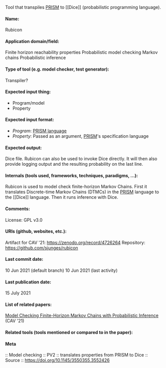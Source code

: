 Tool that transpiles [PRISM](Formats/PRISM%20language.md) to [[Dice]] (probabilistic programming language).

#### Name:
Rubicon

#### Application domain/field:
Finite horizon reachability properties
Probabilistic model checking
Markov chains
Probabilistic inference

#### Type of tool (e.g. model checker, test generator):
Transpiler?

#### Expected input thing:
- Program/model
- Property

#### Expected input format:
- *Program*: [PRISM language](Formats/PRISM%20language.md)
- *Property*: Passed as an argument, [PRISM](Checkers/PRISM.md)'s specification language

#### Expected output:
Dice file.
Rubicon can also be used to invoke Dice directly. It will then also provide logging output and the resulting probability on the last line.

#### Internals (tools used, frameworks, techniques, paradigms, ...):
Rubicon is used to model check finite-horizon Markov Chains. First it translates Discrete-time Markov Chains (DTMCs) in the [PRISM](Checkers/PRISM.md) language to the [[Dice]] language. Then it runs inference with Dice.

#### Comments:
License: GPL v3.0

#### URIs (github, websites, etc.):
Artifact for CAV '21: https://zenodo.org/record/4726264
Repository: https://github.com/sjunges/rubicon

#### Last commit date:
10 Jun 2021 (default branch)
10 Jun 2021 (last activity)

#### Last publication date:
15 July 2021

#### List of related papers:
[Model Checking Finite-Horizon Markov Chains with Probabilistic Inference](https://doi.org/10.1007/978-3-030-81688-9_27) (CAV '21)

#### Related tools (tools mentioned or compared to in the paper):

#### Meta
:: Model checking
:: PV2 :: translates properties from PRISM to Dice
:: Source :: https://doi.org/10.1145/3550355.3552426
